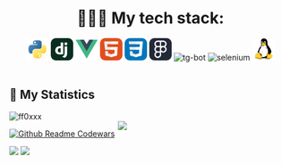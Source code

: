 <h1 align="center" style="text-decoration: none">👨🏻‍💻 My tech stack:</h1>
<div align="center">
  <img src="https://raw.githubusercontent.com/devicons/devicon/master/icons/python/python-original.svg" alt="python" width="40" height="40"/>
  <img src="https://github.com/tandpfun/skill-icons/raw/main/icons/Django.svg" alt="django" width="40" height="40"/>
  <img src="https://raw.githubusercontent.com/devicons/devicon/master/icons/vuejs/vuejs-original.svg" alt="vuejs" width="40" height="40"/>
  <img src="https://github.com/tandpfun/skill-icons/blob/main/icons/HTML.svg" width="40"/>
  <img src="https://github.com/tandpfun/skill-icons/blob/main/icons/CSS.svg" width="40"/>
  <img src="https://github.com/tandpfun/skill-icons/raw/main/icons/Figma-Dark.svg" alt="figma" width="40" height="40"/>
  <img src="https://w7.pngwing.com/pngs/954/687/png-transparent-telegram-bot-api-chatbot-security-token-internet-bot-telgram-miscellaneous-sticker-fictional-character-thumbnail.png" alt="tg-bot" width="40" height="40"/>
  <img src="https://raw.githubusercontent.com/detain/svg-logos/780f25886640cef088af994181646db2f6b1a3f8/svg/selenium-logo.svg" alt="selenium" width="40" height="40"/>
  <img src="https://raw.githubusercontent.com/devicons/devicon/master/icons/linux/linux-original.svg" alt="linux" width="40" height="40"/>
</div>
<br>

<h2>🧠 My Statistics</h2>
<img align="left" src="https://komarev.com/ghpvc/?username=ff0xxx&label=Profile%20views&color=0e75b6&style=flat" alt="ff0xxx" title="That's a lot of views!"/> <a href="#" title="I love and welcome contributions!"></a>
<br>

<img align="right" width="310" src="https://64.media.tumblr.com/96fc255d28e1f200168b601a49471741/4dd6d2fbdf437282-31/s500x750/965b5ab7e11ab2534005e219a2160eed82065722.gif"/>

[![Github Readme Codewars](https://codewars-stats-ignacio-cuadra.vercel.app/?username=KrYP70N173&theme=hacker)](https://github.com/ignacio-cuadra/github-readme-codewars)
<br>
  
<div align="left">
  <img height="165" src="https://github-readme-stats.vercel.app/api?username=ff0xxx&count_private=true&include_all_commits=true" />
  <img src="https://github-readme-stats.vercel.app/api/top-langs/?username=ff0xxx&layout=compact"/>
</div>

  

